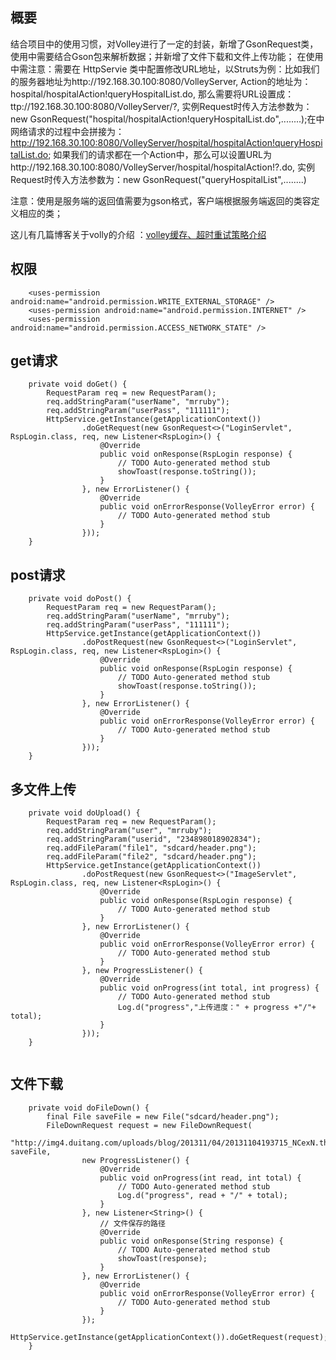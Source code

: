 ## 概要
结合项目中的使用习惯，对Volley进行了一定的封装，新增了GsonRequest类，使用中需要结合Gson包来解析数据；并新增了文件下载和文件上传功能；
在使用中需注意：需要在	HttpServie 类中配置修改URL地址，以Struts为例：比如我们的服务器地址为http://192.168.30.100:8080/VolleyServer,
Action的地址为：hospital/hospitalAction!queryHospitalList.do,
那么需要将URL设置成：ttp://192.168.30.100:8080/VolleyServer/?,
实例Request时传入方法参数为：new GsonRequest("hospital/hospitalAction!queryHospitalList.do",........);在中网络请求的过程中会拼接为：http://192.168.30.100:8080/VolleyServer/hospital/hospitalAction!queryHospitalList.do;
如果我们的请求都在一个Action中，那么可以设置URL为http://192.168.30.100:8080/VolleyServer/hospital/hospitalAction!?.do,
实例Request时传入方法参数为：new GsonRequest("queryHospitalList",........)

注意：使用是服务端的返回值需要为gson格式，客户端根据服务端返回的类容定义相应的类；


这儿有几篇博客关于volly的介绍 ：[volley缓存、超时重试策略介绍](http://blog.csdn.net/mrruby)

## 权限
```
    <uses-permission android:name="android.permission.WRITE_EXTERNAL_STORAGE" />
    <uses-permission android:name="android.permission.INTERNET" />
    <uses-permission android:name="android.permission.ACCESS_NETWORK_STATE" />
```

## get请求
```
	private void doGet() {
		RequestParam req = new RequestParam();
		req.addStringParam("userName", "mrruby");
		req.addStringParam("userPass", "111111");
		HttpService.getInstance(getApplicationContext())
				.doGetRequest(new GsonRequest<>("LoginServlet", RspLogin.class, req, new Listener<RspLogin>() {
					@Override
					public void onResponse(RspLogin response) {
						// TODO Auto-generated method stub
						showToast(response.toString());
					}
				}, new ErrorListener() {
					@Override
					public void onErrorResponse(VolleyError error) {
						// TODO Auto-generated method stub
					}
				}));
	}

```

## post请求
```
	private void doPost() {
		RequestParam req = new RequestParam();
		req.addStringParam("userName", "mrruby");
		req.addStringParam("userPass", "111111");
		HttpService.getInstance(getApplicationContext())
				.doPostRequest(new GsonRequest<>("LoginServlet", RspLogin.class, req, new Listener<RspLogin>() {
					@Override
					public void onResponse(RspLogin response) {
						// TODO Auto-generated method stub
						showToast(response.toString());
					}
				}, new ErrorListener() {
					@Override
					public void onErrorResponse(VolleyError error) {
						// TODO Auto-generated method stub
					}
				}));
	}

```
## 多文件上传

```
	private void doUpload() {
		RequestParam req = new RequestParam();
		req.addStringParam("user", "mrruby");
		req.addStringParam("userid", "234898018902834");
		req.addFileParam("file1", "sdcard/header.png");
		req.addFileParam("file2", "sdcard/header.png");
		HttpService.getInstance(getApplicationContext())
				.doPostRequest(new GsonRequest<>("ImageServlet", RspLogin.class, req, new Listener<RspLogin>() {
					@Override
					public void onResponse(RspLogin response) {
						// TODO Auto-generated method stub
					}
				}, new ErrorListener() {
					@Override
					public void onErrorResponse(VolleyError error) {
						// TODO Auto-generated method stub
					}
				}, new ProgressListener() {
					@Override
					public void onProgress(int total, int progress) {
						// TODO Auto-generated method stub
						Log.d("progress","上传进度：" + progress +"/"+ total);
					}
				}));
	}
	
```

## 文件下载

```
	private void doFileDown() {
		final File saveFile = new File("sdcard/header.png");
		FileDownRequest request = new FileDownRequest(
				"http://img4.duitang.com/uploads/blog/201311/04/20131104193715_NCexN.thumb.jpeg", saveFile,
				new ProgressListener() {
					@Override
					public void onProgress(int read, int total) {
						// TODO Auto-generated method stub
						Log.d("progress", read + "/" + total);
					}
				}, new Listener<String>() {
					// 文件保存的路径
					@Override
					public void onResponse(String response) {
						// TODO Auto-generated method stub
						showToast(response);
					}
				}, new ErrorListener() {
					@Override
					public void onErrorResponse(VolleyError error) {
						// TODO Auto-generated method stub
					}
				});
		HttpService.getInstance(getApplicationContext()).doGetRequest(request);
	}
```

